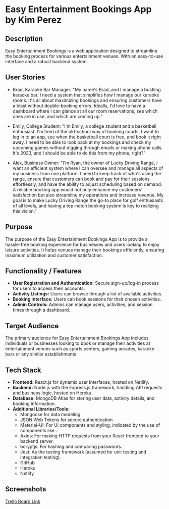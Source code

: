 # Easy Entertainment Bookings App by Kim Perez

## Description

Easy Entertainment Bookings is a web application designed to streamline the booking process for various entertainment venues. With an easy-to-use interface and a robust backend system.

## User Stories

- Brad, Karaoke Bar Manager:
"My name's Brad, and I manage a bustling karaoke bar. I need a system that simplifies how I manage our karaoke rooms. It's all about maximizing bookings and ensuring customers have a blast without double-booking errors. Ideally, I'd love to have a dashboard where I can glance at all our room reservations, see which ones are in use, and which are coming up."

- Emily, College Student:
"I'm Emily, a college student and a basketball enthusiast. I'm tired of the old-school way of booking courts. I want to log in to an app, see when the basketball court is free, and book it right away. I need to be able to look back at my bookings and check my upcoming games without digging through emails or making phone calls. It's 2023, and I should be able to do this from my phone, right?"

- Alex, Business Owner:
"I'm Ryan, the owner of Lucky Driving Range, I want an efficient system where I can oversee and manage all aspects of my business from one platform. I need to keep track of who's using the range, ensure that customers can book and pay for their sessions effortlessly, and have the ability to adjust scheduling based on demand. A reliable booking app would not only enhance my customers' satisfaction but also streamline my operations and increase revenue. My goal is to make Lucky Driving Range the go-to place for golf enthusiasts of all levels, and having a top-notch booking system is key to realizing this vision."

## Purpose

The purpose of the Easy Entertainment Bookings App is to provide a hassle-free booking experience for businesses and users looking to enjoy leisure activities. It helps venues manage their bookings efficiently, ensuring maximum utilization and customer satisfaction.

## Functionality / Features

- **User Registration and Authentication:** Secure sign-up/log-in process for users to access their accounts.
- **Activity Listings:** Users can browse through a list of available activities.
- **Booking Interface:** Users can book sessions for their chosen activities.
- **Admin Controls:** Admins can manage users, activities, and session times through a dashboard.

## Target Audience

The primary audience for Easy Entertainment Bookings App includes individuals or businesses looking to book or manage their activities at entertainment venues such as sports centers, gaming arcades, karaoke bars or any similar establishments.

## Tech Stack

- **Frontend:** React.js for dynamic user interfaces, hosted on Netlify.
- **Backend:** Node.js with the Express.js framework, handling API requests and business logic, hosted on Heroku.
- **Database:** MongoDB Atlas for storing user data, activity details, and booking information.
- **Additional Libraries/Tools:**
  - Mongoose for data modeling.
  - JSON Web Tokens for secure authentication.
  - Material-UI: For UI components and styling, indicated by the use of components like .
  - Axios: For making HTTP requests from your React frontend to your backend server.
  - bcryptjs: For hashing and comparing passwords.
  - Jest: As the testing framework (assumed for unit testing and integration testing).
  - GitHub
  - Heroku
  - Netlify

## Screenshots

[Trello Board Link](https://trello.com/invite/b/5ibKl9tk/ATTIb7e9296002936b0383d898c253120693607CB7E7/booking-app)

